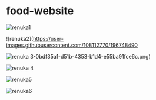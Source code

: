 # food-website
![renuka1](https://user-images.githubusercontent.com/108112770/196748447-c5f1a5b6-d0d8-4f88-9e42-67d83f9f87dd.png)

![renuka2](https://user-images.githubusercontent.com/108112770/196748490

![renuka 3](https://user-images.githubusercontent.com/108112770/196748560-097795bb-51b0-4a6a-ae07-e65bffe03dcd.png)-0bdf35a1-d51b-4353-b1d4-e55ba91fce6c.png)

![renuka 4](https://user-images.githubusercontent.com/108112770/196748673-b4002ea3-3cb5-4a8b-9b15-cfeecf7c3f67.png)


![renuka5](https://user-images.githubusercontent.com/108112770/196748698-b2325511-ef60-4254-8bb4-777b5ad7877a.png)

![renuka6](https://user-images.githubusercontent.com/108112770/196748731-7b8bd40a-d2a5-4f9e-9778-705eeb89fde9.png)
